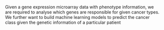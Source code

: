 Given a gene expression microarray data with 
phenotype information, we are required to
analyse which genes are responsible for given
cancer types. We further want to build
machine learning models to predict the cancer
class given the genetic information of a
particular patient
